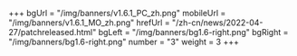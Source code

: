 +++
bgUrl = "/img/banners/v1.6.1_PC_zh.png"
mobileUrl = "/img/banners/v1.6.1_MO_zh.png"
hrefUrl = "/zh-cn/news/2022-04-27/patchreleased.html"
bgLeft = "/img/banners/bg1.6-right.png"
bgRight = "/img/banners/bg1.6-right.png"
number = "3"
weight =  3 
+++